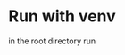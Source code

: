 # Run with venv

in the root directory run

<!-- python -n venv venv -->

<!-- python manage.py makemigrations  -->
<!-- python manage.py createsuperuser  -->
